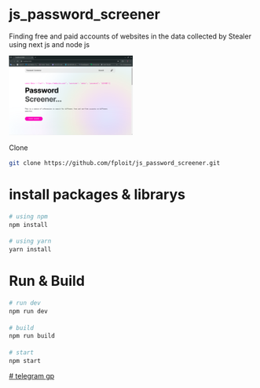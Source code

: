 # js_password_screener
Finding free and paid accounts of websites in the data collected by Stealer using next js and node js

<img src="./banner1.png" style="width: 50%" />


Clone
```sh
git clone https://github.com/fploit/js_password_screener.git
```


# install packages & librarys
```sh
# using npm
npm install

# using yarn
yarn install
```

# Run & Build
```sh
# run dev
npm run dev

# build
npm run build

# start
npm start
```


[# telegram gp](https://t.me/XCode_GP)

